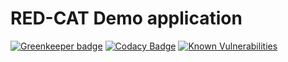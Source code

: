 # RED-CAT Demo application

[![Greenkeeper badge](https://badges.greenkeeper.io/vlad-ovsyannikov/red-cat-demo.svg?token=04fb97c36f9935cf8e8b28e23ebf1cc97ec22af69934576be371c83ef2538e5f&ts=1565727951418)](https://greenkeeper.io/) [![Codacy Badge](https://api.codacy.com/project/badge/Grade/1f02ba5dfae64e4ca4c74970288e572b)](https://www.codacy.com/app/vladovpro/red-cat-demo?utm_source=github.com&amp;utm_medium=referral&amp;utm_content=vlad-ovsyannikov/red-cat-demo&amp;utm_campaign=Badge_Grade)
[![Known Vulnerabilities](https://snyk.io/test/github/vlad-ovsyannikov/red-cat-demo/badge.svg)](https://snyk.io/test/github/vlad-ovsyannikov/red-cat-demo)
